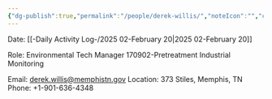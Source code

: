 ```yaml
---
{"dg-publish":true,"permalink":"/people/derek-willis/","noteIcon":"","created":"2025-02-20T13:15:06.946-06:00"}
---
```


Date: [[-Daily Activity Log-/2025 02-February 20\|2025 02-February 20]]

Role: Environmental Tech Manager
170902-Pretreatment Industrial Monitoring

Email: derek.willis@memphistn.gov
Location: 373 Stiles, Memphis, TN
Phone: +1-901-636-4348